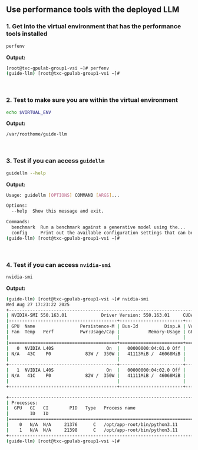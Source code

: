 
## Use performance tools with the deployed LLM

### 1. Get into the virtual environment that has the performance tools installed

``` bash
perfenv
```

**Output:**

``` bash
[root@txc-gpulab-group1-vsi ~]# perfenv
(guide-llm) [root@txc-gpulab-group1-vsi ~]#
```
<p>&nbsp;</p>

### 2. Test to make sure you are within the virtual environment

``` bash
echo $VIRTUAL_ENV
```
**Output:**

``` bash
/var/roothome/guide-llm
```
<p>&nbsp;</p>

### 3. Test if you can access `guidellm`

``` bash
guidellm --help
```

**Output:**

``` bash
Usage: guidellm [OPTIONS] COMMAND [ARGS]...

Options:
  --help  Show this message and exit.

Commands:
  benchmark  Run a benchmark against a generative model using the...
  config     Print out the available configuration settings that can be...
(guide-llm) [root@txc-gpulab-group1-vsi ~]#
```
<p>&nbsp;</p>

### 4. Test if you can access `nvidia-smi`

``` bash
nvidia-smi
```

**Output:**

``` bash
(guide-llm) [root@txc-gpulab-group1-vsi ~]# nvidia-smi
Wed Aug 27 17:23:22 2025
+-----------------------------------------------------------------------------------------+
| NVIDIA-SMI 550.163.01             Driver Version: 550.163.01     CUDA Version: 12.4     |
|-----------------------------------------+------------------------+----------------------+
| GPU  Name                 Persistence-M | Bus-Id          Disp.A | Volatile Uncorr. ECC |
| Fan  Temp   Perf          Pwr:Usage/Cap |           Memory-Usage | GPU-Util  Compute M. |
|                                         |                        |               MIG M. |
|=========================================+========================+======================|
|   0  NVIDIA L40S                    On  |   00000000:04:01.0 Off |                    0 |
| N/A   43C    P0             83W /  350W |   41113MiB /  46068MiB |      0%      Default |
|                                         |                        |                  N/A |
+-----------------------------------------+------------------------+----------------------+
|   1  NVIDIA L40S                    On  |   00000000:04:02.0 Off |                    0 |
| N/A   41C    P0             82W /  350W |   41111MiB /  46068MiB |      0%      Default |
|                                         |                        |                  N/A |
+-----------------------------------------+------------------------+----------------------+

+-----------------------------------------------------------------------------------------+
| Processes:                                                                              |
|  GPU   GI   CI        PID   Type   Process name                              GPU Memory |
|        ID   ID                                                               Usage      |
|=========================================================================================|
|    0   N/A  N/A     21376      C   /opt/app-root/bin/python3.11                41090MiB |
|    1   N/A  N/A     21398      C   /opt/app-root/bin/python3.11                41088MiB |
+-----------------------------------------------------------------------------------------+
(guide-llm) [root@txc-gpulab-group1-vsi ~]#
```